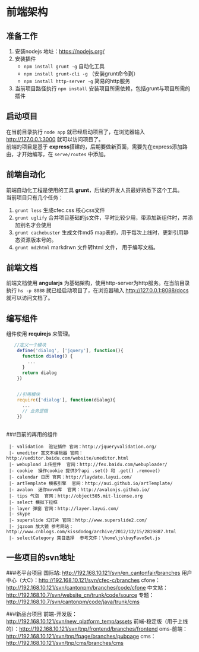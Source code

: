 # 前端架构

## 准备工作

1. 安装nodejs 地址：https://nodejs.org/
2. 安装插件
   - `npm install grunt -g`  自动化工具
   - `npm install grunt-cli -g` （安装grunt命令到）
   - `npm install http-server -g` 简易的http服务
3. 当前项目路径执行 `npm install` 安装项目所需依赖，包括grunt与项目所需的插件


## 启动项目

在当前目录执行 `node app` 就已经启动项目了，在浏览器输入 http://127.0.0.1:3000 就可以访问项目了。     
前端的项目是基于 **express**搭建的，后期要做新页面，需要先在express添加路由，才开始编写，在 `serve/routes` 中添加。


## 前端自动化

前端自动化工程是使用的工具 **grunt**，后续的开发人员最好熟悉下这个工具。  
当前项目只有几个任务：
1. `grunt less` 生成cfec.css 核心css文件
2. `grunt uglify` 合并项目基础的js文件，平时比较少用，带添加新组件时，并添加别名才会使用
3. `grunt cachebuster` 生成文件md5 map表的，用于每次上线时，更新引用静态资源版本号的。
4. `grunt md2html` markdrwn 文件转html 文件， 用于编写文档。


## 前端文档

前端文档使用 **angularjs** 为基础架构，使用http-server为http服务。在当前目录执行 `hs -p 8088` 就已经启动项目了，在浏览器输入 http://127.0.0.1:8088/docs 就可以访问文档了。     


 
## 编写组件

组件使用 **requirejs** 来管理。


```javascript   
   //定义一个模块
    define('dialog', ['jquery'], function(){
      function dialog() {
        ...
      }    
      return dialog    
    })
    

    //引用模块    
    require(['dialog'], function(dialog){
      ...
      // 业务逻辑
    })
    
```

###目前的再用的组件

```
 |- validation  验证插件 官网：http://jqueryvalidation.org/
 |- umeditor 富文本编辑器 官网：http://ueditor.baidu.com/website/umeditor.html
 |- webupload 上传控件  官网：http://fex.baidu.com/webuploader/
 |- cookie  操作cookie 提供3个api .set() 和 .get() .remove()
 |- calendar 日历 官网：http://laydate.layui.com/ 
 |- artTemplate 模板引擎  官网：http://aui.github.io/artTemplate/
 |- avalon  迷你mvvm库  官网：http://avalonjs.github.io/
 |- tips 气泡  官网：http://object505.mit-license.org
 |- select 模拟下拉框
 |- layer 弹窗 官网：http://layer.layui.com/
 |- skype 
 |- superslide 幻灯片 官网：http://www.superslide2.com/
 |- jqzoom 放大镜 参考网站：http://www.cnblogs.com/kissdodog/archive/2012/12/15/2819887.html
 |- selectCategory 类目选择  参考文件：\home\js\buyFavoSet.js

```



## 一些项目的svn地址

###老平台项目
国际站: http://192.168.10.121/svn/en_cantonfair/branches
用户中心（大C）：http://192.168.10.121/svn/cfec-c/branches
cfone：http://192.168.10.121/svn/cantonpm/branches/code/cfone
中文站：http://192.168.10.7/svn/website_cn/trunk/code/source
专题：http://192.168.10.7/svn/cantonpm/code/java/trunk/cms

###新品台项目
前端-开发版：http://192.168.10.121/svn/new_platform_temp/assets
前端-稳定版（用于上线的）：http://192.168.10.121/svn/tnp/frontend/branches/frontend
oms-前端：http://192.168.10.121/svn/tnp/fpage/branches/pubpage
cms：http://192.168.10.121/svn/tnp/cms/branches/cms